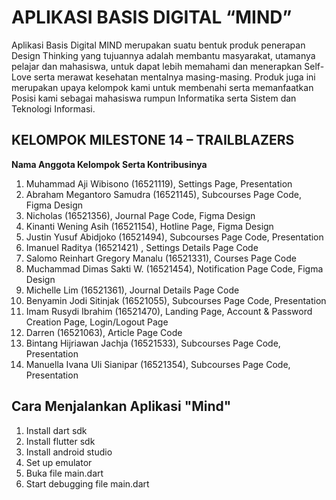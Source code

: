 # APLIKASI BASIS DIGITAL “MIND”

Aplikasi Basis Digital MIND merupakan suatu bentuk produk penerapan Design Thinking yang tujuannya adalah membantu masyarakat, utamanya pelajar dan mahasiswa, untuk dapat lebih memahami dan menerapkan Self-Love serta merawat kesehatan mentalnya masing-masing. Produk juga ini merupakan upaya kelompok kami untuk membenahi serta memanfaatkan Posisi kami sebagai mahasiswa rumpun Informatika serta Sistem dan Teknologi Informasi.


## KELOMPOK MILESTONE 14 – TRAILBLAZERS 

**Nama Anggota Kelompok Serta Kontribusinya**
1. Muhammad Aji Wibisono (16521119), Settings Page, Presentation
2. Abraham Megantoro Samudra (16521145), Subcourses Page Code, Figma Design
3. Nicholas (16521356), Journal Page Code, Figma Design
4. Kinanti Wening Asih (16521154), Hotline Page, Figma Design 
5. Justin Yusuf Abidjoko (16521494), Subcourses Page Code, Presentation
6. Imanuel Raditya (16521421) , Settings Details Page Code
7. Salomo Reinhart Gregory Manalu (16521331), Courses Page Code
8. Muchammad Dimas Sakti W. (16521454), Notification Page Code, Figma Design
9. Michelle Lim (16521361), Journal Details Page Code
10. Benyamin Jodi Sitinjak (16521055), Subcourses Page Code, Presentation
11. Imam Rusydi Ibrahim (16521470), Landing Page, Account & Password Creation Page, Login/Logout Page
12. Darren (16521063), Article Page Code
13. Bintang Hijriawan Jachja (16521533), Subcourses Page Code, Presentation
14. Manuella Ivana Uli Sianipar (16521354), Subcourses Page Code, Presentation

## Cara Menjalankan Aplikasi "Mind"
1. Install dart sdk
2. Install flutter sdk
3. Install android studio
4. Set up emulator
5. Buka file main.dart
6. Start debugging file main.dart
